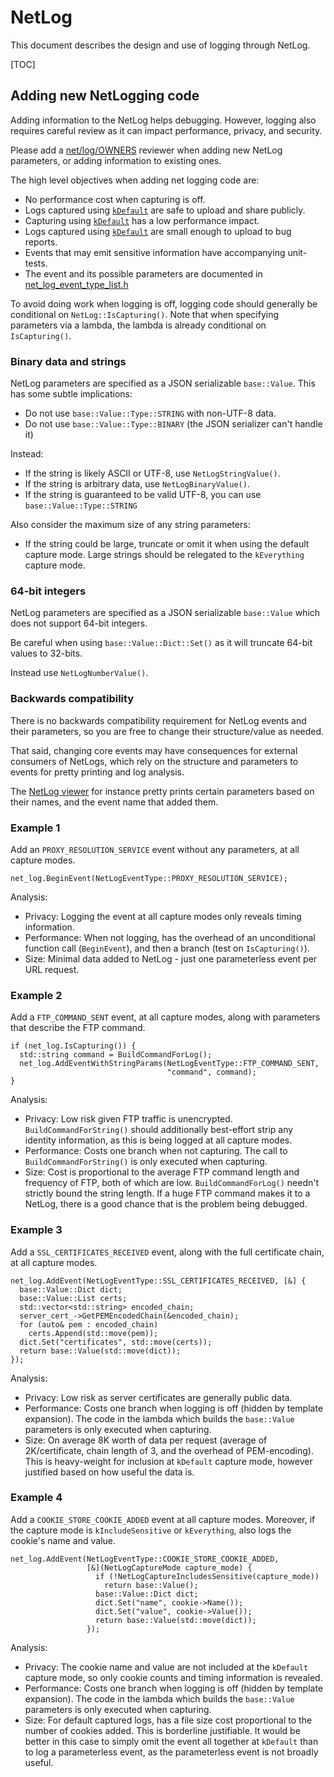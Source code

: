 # NetLog

This document describes the design and use of logging through NetLog.

[TOC]

## Adding new NetLogging code

Adding information to the NetLog helps debugging. However, logging also requires
careful review as it can impact performance, privacy, and security.

Please add a [net/log/OWNERS](../log/OWNERS) reviewer when adding new NetLog
parameters, or adding information to existing ones.

The high level objectives when adding net logging code are:

* No performance cost when capturing is off.
* Logs captured using [`kDefault`](../log/net_log_capture_mode.h) are safe to
  upload and share publicly.
* Capturing using [`kDefault`](../log/net_log_capture_mode.h) has a low
  performance impact.
* Logs captured using [`kDefault`](../log/net_log_capture_mode.h) are small
  enough to upload to bug reports.
* Events that may emit sensitive information have accompanying unit-tests.
* The event and its possible parameters are documented in
  [net_log_event_type_list.h](../log/net_log_event_type_list.h)

To avoid doing work when logging is off, logging code should generally be
conditional on `NetLog::IsCapturing()`. Note that when specifying parameters
via a lambda, the lambda is already conditional on `IsCapturing()`.

### Binary data and strings

NetLog parameters are specified as a JSON serializable `base::Value`. This has
some subtle implications:

* Do not use `base::Value::Type::STRING` with non-UTF-8 data.
* Do not use `base::Value::Type::BINARY` (the JSON serializer can't handle it)

Instead:

* If the string is likely ASCII or UTF-8, use `NetLogStringValue()`.
* If the string is arbitrary data, use `NetLogBinaryValue()`.
* If the string is guaranteed to be valid UTF-8, you can use
  `base::Value::Type::STRING`

Also consider the maximum size of any string parameters:

* If the string could be large, truncate or omit it when using the default
  capture mode. Large strings should be relegated to the `kEverything`
  capture mode.

### 64-bit integers

NetLog parameters are specified as a JSON serializable `base::Value` which does
not support 64-bit integers.

Be careful when using `base::Value::Dict::Set()` as it will truncate 64-bit
values to 32-bits.

Instead use `NetLogNumberValue()`.

### Backwards compatibility

There is no backwards compatibility requirement for NetLog events and their
parameters, so you are free to change their structure/value as needed.

That said, changing core events may have consequences for external consumers of
NetLogs, which rely on the structure and parameters to events for pretty
printing and log analysis.

The [NetLog viewer](https://netlog-viewer.appspot.com/) for instance pretty
prints certain parameters based on their names, and the event name that added
them.

### Example 1

Add an `PROXY_RESOLUTION_SERVICE` event without any parameters, at all capture
modes.

```
net_log.BeginEvent(NetLogEventType::PROXY_RESOLUTION_SERVICE);
```

Analysis:

* Privacy: Logging the event at all capture modes only reveals timing
  information.
* Performance: When not logging, has the overhead of an unconditional function
  call (`BeginEvent`), and then a branch (test on `IsCapturing()`).
* Size: Minimal data added to NetLog - just one parameterless event per URL
  request.

### Example 2

Add a `FTP_COMMAND_SENT` event, at all capture modes, along with parameters
that describe the FTP command.

```
if (net_log.IsCapturing()) {
  std::string command = BuildCommandForLog();
  net_log.AddEventWithStringParams(NetLogEventType::FTP_COMMAND_SENT,
                                   "command", command);
}
```

Analysis:

* Privacy: Low risk given FTP traffic is unencrypted. `BuildCommandForString()`
  should additionally best-effort strip any identity information, as this is
  being logged at all capture modes.
* Performance: Costs one branch when not capturing. The call to
  `BuildCommandForString()` is only executed when capturing.
* Size: Cost is proportional to the average FTP command length and frequency of
  FTP, both of which are low. `BuildCommandForLog()` needn't strictly bound the
  string length. If a huge FTP command makes it to a NetLog, there is a good
  chance that is the problem being debugged.

### Example 3

Add a `SSL_CERTIFICATES_RECEIVED` event, along with the full certificate chain,
at all capture modes.

```
net_log.AddEvent(NetLogEventType::SSL_CERTIFICATES_RECEIVED, [&] {
  base::Value::Dict dict;
  base::Value::List certs;
  std::vector<std::string> encoded_chain;
  server_cert_->GetPEMEncodedChain(&encoded_chain);
  for (auto& pem : encoded_chain)
    certs.Append(std::move(pem));
  dict.Set("certificates", std::move(certs));
  return base::Value(std::move(dict));
});
```

Analysis:

* Privacy: Low risk as server certificates are generally public data.
* Performance: Costs one branch when logging is off (hidden by template
  expansion). The code in the lambda which builds the `base::Value` parameters is only
  executed when capturing.
* Size: On average 8K worth of data per request (average of 2K/certificate,
  chain length of 3, and the overhead of PEM-encoding). This is heavy-weight
  for inclusion at `kDefault` capture mode, however justified based on how
  useful the data is.

### Example 4

Add a `COOKIE_STORE_COOKIE_ADDED` event at all capture modes. Moreover, if the
capture mode is `kIncludeSensitive` or `kEverything`, also logs the cookie's
name and value.

```
net_log.AddEvent(NetLogEventType::COOKIE_STORE_COOKIE_ADDED,
                 [&](NetLogCaptureMode capture_mode) {
                   if (!NetLogCaptureIncludesSensitive(capture_mode))
                     return base::Value();
                   base::Value::Dict dict;
                   dict.Set("name", cookie->Name());
                   dict.Set("value", cookie->Value());
                   return base::Value(std::move(dict));
                 });
```

Analysis:

* Privacy: The cookie name and value are not included at the `kDefault` capture
  mode, so only cookie counts and timing information is revealed.
* Performance: Costs one branch when logging is off (hidden by template
  expansion). The code in the lambda which builds the `base::Value` parameters is only
  executed when capturing.
* Size: For default captured logs, has a file size cost proportional to the
  number of cookies added. This is borderline justifiable. It would be better
  in this case to simply omit the event all together at `kDefault` than to log
  a parameterless event, as the parameterless event is not broadly useful.
